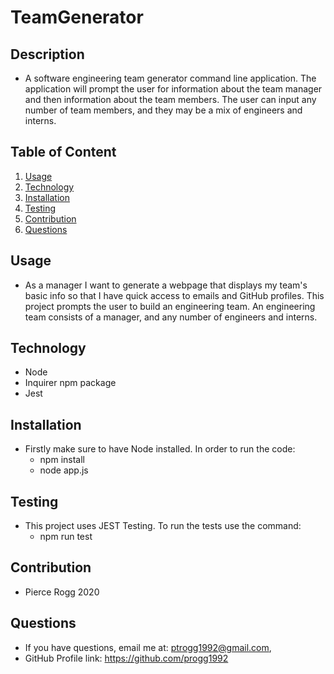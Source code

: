 # TeamGenerator

## Description
  * A software engineering team generator command line application. The application will prompt the user for information about the team manager and then information about the team members. The user can input any number of team members, and they may be a mix of engineers and interns.

## Table of Content
1.  [Usage](#usage)
2.  [Technology](#technology)
3.  [Installation](#installation)
4.  [Testing](#testing)
5.  [Contribution](#contribution)
6.  [Questions](#questions)

## Usage
  * As a manager I want to generate a webpage that displays my team's basic info
so that I have quick access to emails and GitHub profiles. This project prompts the user to build an engineering team. An engineering team consists of a manager, and any number of engineers and interns.

## Technology
  - Node
  - Inquirer npm package
  - Jest
  
## Installation
  * Firstly make sure to have Node installed. In order to run the code:
    - npm install
    - node app.js

## Testing
  * This project uses JEST Testing. To run the tests use the command:
    - npm run test

## Contribution
  * Pierce Rogg 2020

## Questions
 * If you have questions, email me at: ptrogg1992@gmail.com,
 * GitHub Profile link: https://github.com/progg1992
